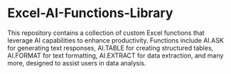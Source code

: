 # Excel-AI-Functions-Library
This repository contains a collection of custom Excel functions that leverage AI capabilities to enhance productivity. Functions include AI.ASK for generating text responses, AI.TABLE for creating structured tables, AI.FORMAT for text formatting, AI.EXTRACT for data extraction, and many more, designed to assist users in data analysis.
